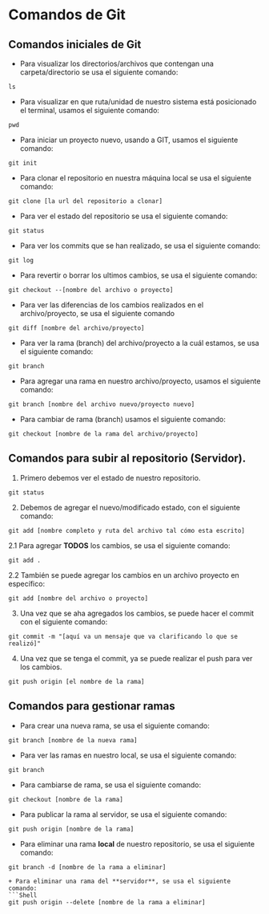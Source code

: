 # Comandos de Git
## Comandos iniciales de Git
+ Para visualizar los directorios/archivos que contengan una carpeta/directorio se usa el siguiente comando:
```Shell
ls
```

+ Para visualizar en que ruta/unidad de nuestro sistema está posicionado el terminal, usamos el siguiente comando:
```Shell
pwd
```

+ Para iniciar un proyecto nuevo, usando a GIT, usamos el siguiente comando:
```Shell
git init
```

+ Para clonar el repositorio en nuestra máquina local se usa el siguiente comando:
```Shell
git clone [la url del repositorio a clonar]
```

+ Para ver el estado del repositorio se usa el siguiente comando:
```Shell
git status
```

+ Para ver los commits que se han realizado, se usa el siguiente comando:
```Shell
git log
```

+ Para revertir o borrar los ultimos cambios, se usa el siguiente comando:
```Shell
git checkout --[nombre del archivo o proyecto]
```

+ Para ver las diferencias de los cambios realizados en el archivo/proyecto, se usa el siguiente comando
```Shell
git diff [nombre del archivo/proyecto]
```

+ Para ver la rama (branch) del archivo/proyecto a la cuál estamos, se usa el siguiente comando:
```Shell
git branch
```

+ Para agregar una rama en nuestro archivo/proyecto, usamos el siguiente comando:
```Shell
git branch [nombre del archivo nuevo/proyecto nuevo]
```

+ Para cambiar de rama (branch) usamos el siguiente comando:
```Shell
git checkout [nombre de la rama del archivo/proyecto]
```

## Comandos para subir al repositorio (Servidor).
1. Primero debemos ver el estado de nuestro repositorio.
```Shell
git status
```

2. Debemos de agregar el nuevo/modificado estado, con el siguiente comando:
```Shell
git add [nombre completo y ruta del archivo tal cómo esta escrito]
```

2.1 Para agregar **TODOS** los cambios, se usa el siguiente comando:
```Shell
git add .
```

2.2 También se puede agregar los cambios en un archivo proyecto en específico:
```Shell
git add [nombre del archivo o proyecto]
```

3. Una vez que se aha agregados los cambios, se puede hacer el commit con el siguiente comando:
```Shell
git commit -m "[aquí va un mensaje que va clarificando lo que se realizó]"
```

4. Una vez que se tenga el commit, ya se puede realizar el push para ver los cambios.
```Shell
git push origin [el nombre de la rama]
```

## Comandos para gestionar ramas
+ Para crear una nueva rama, se usa el siguiente comando:
```Shell
git branch [nombre de la nueva rama]
```

+ Para ver las ramas en nuestro local, se usa el siguiente comando:
```Shell
git branch
```

+ Para cambiarse de rama, se usa el siguiente comando:
```Shell
git checkout [nombre de la rama]
```

+ Para publicar la rama al servidor, se usa el siguiente comando:
```Shell
git push origin [nombre de la rama]
```

+ Para eliminar una rama **local** de nuestro repositorio, se usa el siguiente comando:
```Shell
git branch -d [nombre de la rama a eliminar]

+ Para eliminar una rama del **servidor**, se usa el siguiente comando:
```Shell
git push origin --delete [nombre de la rama a eliminar]

